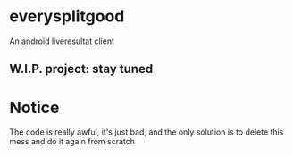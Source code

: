 # everysplitgood

An android liveresultat client

## W.I.P. project: stay tuned

# Notice

The code is really awful, it's just bad, and the only solution is to delete this mess and do it again from scratch
